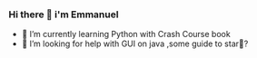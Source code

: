 ### Hi there 👋 i'm Emmanuel




- 🌱 I’m currently learning Python with Crash Course book
- 🤔 I’m looking for help with GUI on java ,some guide to star🧐?


